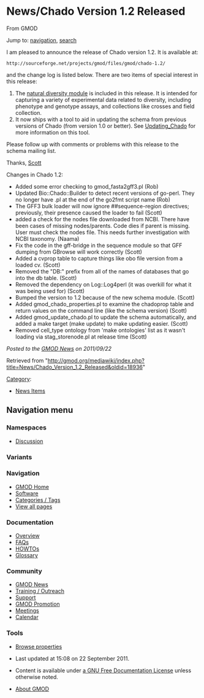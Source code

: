 









<span id="top"></span>







# <span dir="auto">News/Chado Version 1.2 Released</span>





From GMOD









Jump to: [navigation](#mw-navigation), [search](#p-search)





I am pleased to announce the release of Chado version 1.2. It is
available at:

    http://sourceforge.net/projects/gmod/files/gmod/chado-1.2/

and the change log is listed below. There are two items of special
interest in this release:

1.  The [natural diversity
    module](../Chado_Natural_Diversity_Module.1 "Chado Natural Diversity Module")
    is included in this release. It is intended for capturing a variety
    of experimental data related to diversity, including phenotype and
    genotype assays, and collections like crosses and field collection.
2.  It now ships with a tool to aid in updating the schema from previous
    versions of Chado (from version 1.0 or better). See
    [Updating_Chado](../Updating_Chado "Updating Chado") for more
    information on this tool.

Please follow up with comments or problems with this release to the
schema mailing list.

Thanks, [Scott](../User%3AScott "User%3AScott")

Changes in Chado 1.2:

- Added some error checking to gmod_fasta2gff3.pl (Rob)
- Updated Bio::Chado::Builder to detect recent versions of go-perl. They
  no longer have .pl at the end of the go2fmt script name (Rob)
- The GFF3 bulk loader will now ignore \##sequence-region directives;
  previously, their presence caused the loader to fail (Scott)
- added a check for the nodes file downloaded from NCBI. There have been
  cases of missing nodes/parents. Code dies if parent is missing. User
  must check the nodes file. This needs further investigation with NCBI
  taxonomy. (Naama)
- Fix the code in the gff-bridge in the sequence module so that GFF
  dumping from GBrowse will work correctly (Scott)
- Added a cvprop table to capture things like obo file version from a
  loaded cv. (Scott)
- Removed the "DB:" prefix from all of the names of databases that go
  into the db table. (Scott)
- Removed the dependency on Log::Log4perl (it was overkill for what it
  was being used for) (Scott)
- Bumped the version to 1.2 because of the new schema module. (Scott)
- Added gmod_chado_properties.pl to examine the chadoprop table and
  return values on the command line (like the schema version) (Scott)
- Added gmod_update_chado.pl to update the schema automatically, and
  added a make target (make update) to make updating easier. (Scott)
- Removed cell_type ontology from 'make ontologies' list as it wasn't
  loading via stag_storenode.pl at release time (Scott)

  



*Posted to the [GMOD News](../GMOD_News "GMOD News") on 2011/09/22*







Retrieved from
"<http://gmod.org/mediawiki/index.php?title=News/Chado_Version_1.2_Released&oldid=18936>"







[Category](../Special%3ACategories "Special%3ACategories"):

- [News Items](../Category%3ANews_Items "Category%3ANews Items")















## Navigation menu









### Namespaces


- <span id="ca-talk"><a
  href="http://gmod.org/mediawiki/index.php?title=Talk:News/Chado_Version_1.2_Released&amp;action=edit&amp;redlink=1"
  accesskey="t"
  title="Discussion about the content page [t]">Discussion</a></span>





### 

### Variants[](#)























<a href="../Main_Page"
style="background-image: url(../../images/GMOD-cogs.png);"
title="Visit the main page"></a>





### Navigation



- <span id="n-GMOD-Home">[GMOD Home](../Main_Page)</span>
- <span id="n-Software">[Software](../GMOD_Components)</span>
- <span id="n-Categories-.2F-Tags">[Categories /
  Tags](../Categories)</span>
- <span id="n-View-all-pages">[View all
  pages](../Special:AllPages)</span>







### Documentation



- <span id="n-Overview">[Overview](../Overview)</span>
- <span id="n-FAQs">[FAQs](../Category%3AFAQ)</span>
- <span id="n-HOWTOs">[HOWTOs](../Category%3AHOWTO)</span>
- <span id="n-Glossary">[Glossary](../Glossary)</span>







### Community



- <span id="n-GMOD-News">[GMOD News](../GMOD_News)</span>
- <span id="n-Training-.2F-Outreach">[Training /
  Outreach](../Training_and_Outreach)</span>
- <span id="n-Support">[Support](../Support)</span>
- <span id="n-GMOD-Promotion">[GMOD Promotion](../GMOD_Promotion)</span>
- <span id="n-Meetings">[Meetings](../Meetings)</span>
- <span id="n-Calendar">[Calendar](../Calendar)</span>







### Tools




- <span id="t-smwbrowselink"><a href="../Special%3ABrowse/News-2FChado_Version_1.2_Released"
  rel="smw-browse">Browse properties</a></span>












- <span id="footer-info-lastmod">Last updated at 15:08 on 22 September
  2011.</span>
<!-- - <span id="footer-info-viewcount">6,914 page views.</span> -->
- <span id="footer-info-copyright">Content is available under
  <a href="http://www.gnu.org/licenses/fdl-1.3.html" class="external"
  rel="nofollow">a GNU Free Documentation License</a> unless otherwise
  noted.</span>

<!-- -->

- <span id="footer-places-about">[About
  GMOD](../GMOD%3AAbout "GMOD%3AAbout")</span>

<!-- -->







